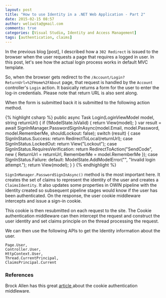 ```yaml
---
layout: post
title: "How to use Identity in a .NET Web Application - Part 2"
date: 2015-02-15 08:57
author: weliwita@gmail.com
comments: true
categories: [Visual Studio, Identity and Access Management]
tags: [authentication, claims]
---
```


In the previous blog [post], I described how a `302 Redirect` is issued to the browser when the user requests a page that requires a logged in user. In this post, let's see how the actual login process works in default MVC template.

So, when the browser gets redirect to the  `/Account/Login?ReturnUrl=%2FHome%2FAbout` page, that request is handled by the `Account` controller's `Login` action. It basically returns a form for the user to enter the log-in credentials. Please note that return URL is also sent along.

When the form is submitted back it is submitted to the following action method.

{% highlight csharp %}
public async Task<ActionResult> Login(LoginViewModel model, string returnUrl)
{
    if (!ModelState.IsValid)
    {
        return View(model);
    }
    var result = await SignInManager.PasswordSignInAsync(model.Email, model.Password, model.RememberMe, shouldLockout: false);
    switch (result)
    {
        case SignInStatus.Success:
            return RedirectToLocal(returnUrl);
        case SignInStatus.LockedOut:
            return View("Lockout");
        case SignInStatus.RequiresVerification:
            return RedirectToAction("SendCode", new { ReturnUrl = returnUrl, RememberMe = model.RememberMe });
        case SignInStatus.Failure:
        default:
            ModelState.AddModelError("", "Invalid login attempt.");
            return View(model);
    }
}
{% endhighlight %}

`SignInManager.PasswordSignInAsync()` method is the most important here. It creates the set of claims to represent the identity of the user and creates a `ClaimsIdentity`. It also updates some properties in OWIN pipeline with the identity created so subsequent pipeline stages would know if the user has been authenticated. On the response, the user cookie middleware intercepts and issue a sign-in cookie.

This cookie is then resubmitted on each request to the site. The Cookie authentication middleware can then intercept the request and construct the user identity and set claims principle on the thread processing the request.

We can then use the following APIs to get the Identity information about the user.

```
Page.User,
Controller.User,
HttpContext.User,
Thread.CurrentPrincipal,
ClaimsPrincipal.Current
```

### References
Brock Allen has this great <a href="http://brockallen.com/2013/10/24/a-primer-on-owin-cookie-authentication-middleware-for-the-asp-net-developer/" title="article">article </a>about the cookie authentication middleware.